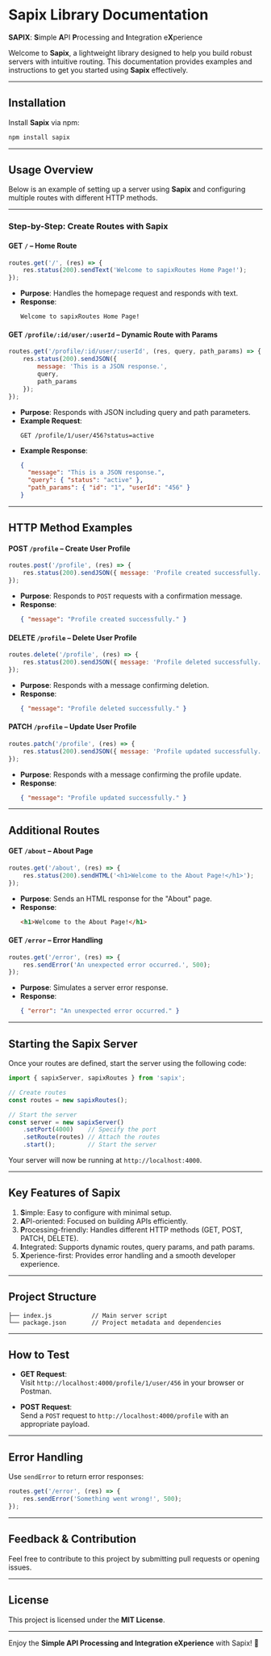 # **Sapix Library Documentation**  

**SAPIX**: **S**imple **A**PI **P**rocessing and **I**ntegration e**X**perience  

Welcome to **Sapix**, a lightweight library designed to help you build robust servers with intuitive routing. This documentation provides examples and instructions to get you started using **Sapix** effectively.

---

## **Installation**  

Install **Sapix** via npm:  
```bash
npm install sapix
```

---

## **Usage Overview**

Below is an example of setting up a server using **Sapix** and configuring multiple routes with different HTTP methods.

---

### **Step-by-Step: Create Routes with Sapix**

#### **GET `/` – Home Route**  
```javascript
routes.get('/', (res) => {
    res.status(200).sendText('Welcome to sapixRoutes Home Page!');
});
```
- **Purpose**: Handles the homepage request and responds with text.  
- **Response**:
  ```
  Welcome to sapixRoutes Home Page!
  ```

#### **GET `/profile/:id/user/:userId` – Dynamic Route with Params**  
```javascript
routes.get('/profile/:id/user/:userId', (res, query, path_params) => {
    res.status(200).sendJSON({ 
        message: 'This is a JSON response.', 
        query, 
        path_params 
    });
});
```
- **Purpose**: Responds with JSON including query and path parameters.  
- **Example Request**:  
  ```
  GET /profile/1/user/456?status=active
  ```
- **Example Response**:
  ```json
  {
    "message": "This is a JSON response.",
    "query": { "status": "active" },
    "path_params": { "id": "1", "userId": "456" }
  }
  ```

---

## **HTTP Method Examples**

#### **POST `/profile` – Create User Profile**  
```javascript
routes.post('/profile', (res) => {
    res.status(200).sendJSON({ message: 'Profile created successfully.' });
});
```
- **Purpose**: Responds to `POST` requests with a confirmation message.  
- **Response**:
  ```json
  { "message": "Profile created successfully." }
  ```

#### **DELETE `/profile` – Delete User Profile**  
```javascript
routes.delete('/profile', (res) => {
    res.status(200).sendJSON({ message: 'Profile deleted successfully.' });
});
```
- **Purpose**: Responds with a message confirming deletion.  
- **Response**:
  ```json
  { "message": "Profile deleted successfully." }
  ```

#### **PATCH `/profile` – Update User Profile**  
```javascript
routes.patch('/profile', (res) => {
    res.status(200).sendJSON({ message: 'Profile updated successfully.' });
});
```
- **Purpose**: Responds with a message confirming the profile update.  
- **Response**:
  ```json
  { "message": "Profile updated successfully." }
  ```

---

## **Additional Routes**

#### **GET `/about` – About Page**  
```javascript
routes.get('/about', (res) => {
    res.status(200).sendHTML('<h1>Welcome to the About Page!</h1>');
});
```
- **Purpose**: Sends an HTML response for the "About" page.  
- **Response**:
  ```html
  <h1>Welcome to the About Page!</h1>
  ```

#### **GET `/error` – Error Handling**  
```javascript
routes.get('/error', (res) => {
    res.sendError('An unexpected error occurred.', 500);
});
```
- **Purpose**: Simulates a server error response.  
- **Response**:
  ```json
  { "error": "An unexpected error occurred." }
  ```

---

## **Starting the Sapix Server**

Once your routes are defined, start the server using the following code:

```javascript
import { sapixServer, sapixRoutes } from 'sapix';

// Create routes
const routes = new sapixRoutes();

// Start the server
const server = new sapixServer()
    .setPort(4000)    // Specify the port
    .setRoute(routes) // Attach the routes
    .start();         // Start the server
```

Your server will now be running at `http://localhost:4000`.

---

## **Key Features of Sapix**

1. **S**imple: Easy to configure with minimal setup.  
2. **A**PI-oriented: Focused on building APIs efficiently.  
3. **P**rocessing-friendly: Handles different HTTP methods (GET, POST, PATCH, DELETE).  
4. **I**ntegrated: Supports dynamic routes, query params, and path params.  
5. **X**perience-first: Provides error handling and a smooth developer experience.

---

## **Project Structure**

```
├── index.js           // Main server script
└── package.json       // Project metadata and dependencies
```

---

## **How to Test**

- **GET Request**:  
  Visit `http://localhost:4000/profile/1/user/456` in your browser or Postman.
  
- **POST Request**:  
  Send a `POST` request to `http://localhost:4000/profile` with an appropriate payload.

---

## **Error Handling**

Use `sendError` to return error responses:

```javascript
routes.get('/error', (res) => {
    res.sendError('Something went wrong!', 500);
});
```

---

## **Feedback & Contribution**

Feel free to contribute to this project by submitting pull requests or opening issues.

---

## **License**

This project is licensed under the **MIT License**.

---

Enjoy the **Simple API Processing and Integration eXperience** with Sapix! 🚀